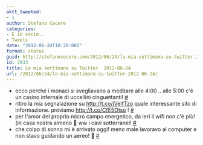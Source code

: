 ```yaml
---
aktt_tweeted:
- 1
author: Stefano Cecere
categories:
- E io cecio..
- Tweets
date: "2012-06-24T10:20:00Z"
format: status
guid: http://stefanocecere.com/2012/06/24/la-mia-settimana-su-twitter-2012-06-24/
id: 2933
title: La mia settimana su Twitter  2012-06-24
url: /2012/06/24/la-mia-settimana-su-twitter-2012-06-24/
---
```


<ul class="aktt_tweet_digest">
  <li>
    ecco perché i monaci si svegliavano a meditare alle 4:00 .. alle 5:00 c'è un casino infernale di uccellini cinguettanti! <a href="http://twitter.com/StefanoCecere/statuses/216003687863169025" class="aktt_tweet_time">#</a>
  </li>
  <li>
    ritiro la mia segnalazione su <a href="http://t.co/jVelfTzo" rel="nofollow">http://t.co/jVelfTzo</a> quale interessante sito di informazione. proviamo <a href="http://t.co/CfE5Otso" rel="nofollow">http://t.co/CfE5Otso</a> ! <a href="http://twitter.com/StefanoCecere/statuses/215999574408572931" class="aktt_tweet_time">#</a>
  </li>
  <li>
    per l'amor del proprio micro campo energetico, da ieri il wifi non c'è più! (in casa nostra almeno 🙂 ww i cavi sotterranei! <a href="http://twitter.com/StefanoCecere/statuses/215673560721666049" class="aktt_tweet_time">#</a>
  </li>
  <li>
    che colpo di sonno mi è arrivato oggi! meno male lavoravo al computer e non stavo guidando un aereo! 🙂 <a href="http://twitter.com/StefanoCecere/statuses/215076790706774016" class="aktt_tweet_time">#</a>
  </li>
</ul>